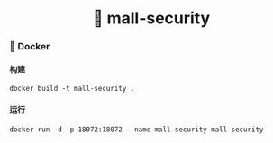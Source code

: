 <h1 align="center">🏪 mall-security</h1>

### 🐳 Docker

#### 构建

```
docker build -t mall-security .
```

#### 运行

```
docker run -d -p 18072:18072 --name mall-security mall-security
```
